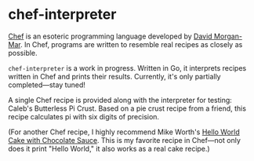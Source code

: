 # chef-interpreter

[Chef](https://www.dangermouse.net/esoteric/chef.html) is an esoteric programming language developed by [David Morgan-Mar](https://www.dangermouse.net/). In Chef, programs are written to resemble real recipes as closely as possible.

`chef-interpreter` is a work in progress. Written in Go, it interprets recipes written in Chef and prints their results. Currently, it's only partially completed—stay tuned!

A single Chef recipe is provided along with the interpreter for testing: Caleb's Butterless Pi Crust. Based on a pie crust recipe from a friend, this recipe calculates pi with six digits of precision.

(For another Chef recipe, I highly recommend Mike Worth's [Hello World Cake with Chocolate Sauce](http://www.mike-worth.com/2013/03/31/baking-a-hello-world-cake/). This is my favorite recipe in Chef—not only does it print "Hello World," it also works as a real cake recipe.)
